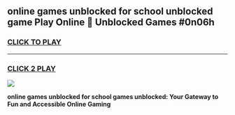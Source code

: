 
## online games unblocked for school unblocked game Play Online 👋 Unblocked Games #0n06h
<h3>
<a href="https://premium.freeplayer.one?title=online_games_unblocked_for_school&ref=21F">CLICK TO PLAY</a></h3>
<hr>

<h3>
<a href="https://premium.freeplayer.one?title=online_games_unblocked_for_school&ref=21F">CLICK 2 PLAY</a>
  
</h3>

<a href="https://premium.freeplayer.one?title=online_games_unblocked_for_school&ref=21F/"><img src="https://clearcache.store/games.png"></a>


**online games unblocked for school games unblocked: Your Gateway to Fun and Accessible Online Gaming**
